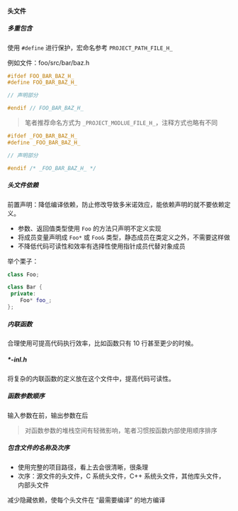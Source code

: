 #### 头文件

##### 多重包含

使用 `#define` 进行保护，宏命名参考 `PROJECT_PATH_FILE_H_`

例如文件：foo/src/bar/baz.h

```cpp
#ifdef FOO_BAR_BAZ_H_
#define FOO_BAR_BAZ_H_

// 声明部分

#endif // FOO_BAR_BAZ_H_
```

> 笔者推荐命名方式为 `_PROJECT_MODLUE_FILE_H_`，注释方式也略有不同

```cpp
#ifdef _FOO_BAR_BAZ_H_
#define _FOO_BAR_BAZ_H_

// 声明部分

#endif /* _FOO_BAR_BAZ_H_ */
```

##### 头文件依赖

前置声明：降低编译依赖，防止修改导致多米诺效应，能依赖声明的就不要依赖定义。

+ 参数、返回值类型使用 `Foo` 的方法只声明不定义实现
+ 将成员变量声明成 `Foo*` 或 `Foo&` 类型，静态成员在类定义之外，不需要这样做
+ 不降低代码可读性和效率有选择性使用指针成员代替对象成员

举个栗子：

```cpp
class Foo;

class Bar {
 private:
    Foo* foo_;
};
```

##### 内联函数

合理使用可提高代码执行效率，比如函数只有 10 行甚至更少的时候。

##### *-inl.h

将复杂的内联函数的定义放在这个文件中，提高代码可读性。

##### 函数参数顺序

输入参数在前，输出参数在后

> 对函数参数的堆栈空间有轻微影响，笔者习惯按函数内部使用顺序排序

##### 包含文件的名称及次序

+ 使用完整的项目路径，看上去会很清晰，很条理
+ 次序：源文件的头文件，C 系统头文件，C++ 系统头文件，其他库头文件，内部头文件

减少隐藏依赖，使每个头文件在 “最需要编译” 的地方编译

